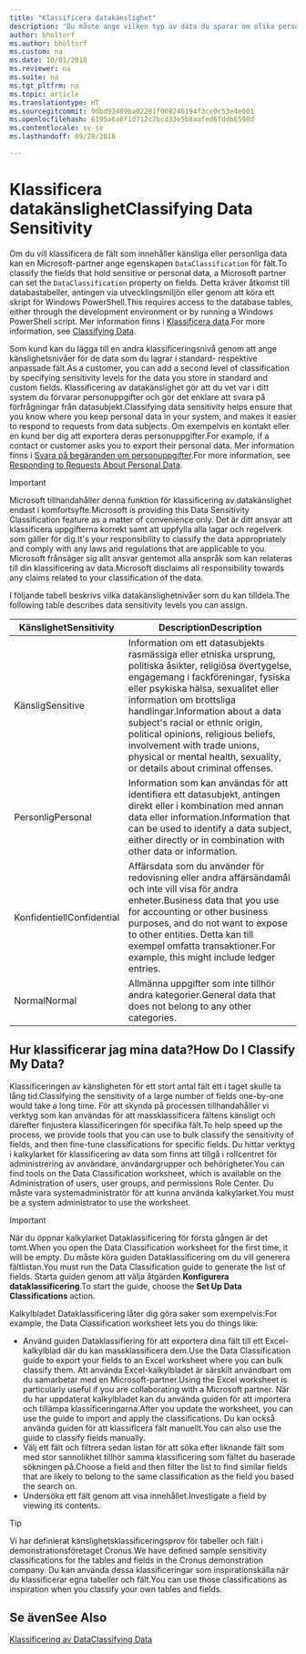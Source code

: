 ```yaml
---
title: "Klassificera datakänslighet"
description: "Du måste ange vilken typ av data du sparar om olika personer så att du kan svara på begäranden från dessa (datasubjekten)."
author: bholtorf
ms.author: bholtorf
ms.custom: na
ms.date: 10/01/2018
ms.reviewer: na
ms.suite: na
ms.tgt_pltfrm: na
ms.topic: article
ms.translationtype: HT
ms.sourcegitcommit: 9dbd92409ba02281f008246194f3ce0c53e4e001
ms.openlocfilehash: 6195a6a6f1d712c7bcd33e5b8aafed6fddb6598d
ms.contentlocale: sv-se
ms.lasthandoff: 09/28/2018

---
```


# <a name="classifying-data-sensitivity"></a><span data-ttu-id="73b8e-103">Klassificera datakänslighet</span><span class="sxs-lookup"><span data-stu-id="73b8e-103">Classifying Data Sensitivity</span></span>
<span data-ttu-id="73b8e-104">Om du vill klassificera de fält som innehåller känsliga eller personliga data kan en Microsoft-partner ange egenskapen ```DataClassification``` för fält.</span><span class="sxs-lookup"><span data-stu-id="73b8e-104">To classify the fields that hold sensitive or personal data, a Microsoft partner can set the ```DataClassification``` property on fields.</span></span> <span data-ttu-id="73b8e-105">Detta kräver åtkomst till databastabeller, antingen via utvecklingsmiljön eller genom att köra ett skript för Windows PowerShell.</span><span class="sxs-lookup"><span data-stu-id="73b8e-105">This requires access to the database tables, either through the development environment or by running a Windows PowerShell script.</span></span> <span data-ttu-id="73b8e-106">Mer information finns i [Klassificera data](https://docs.microsoft.com/en-us/dynamics-nav/classifying-data).</span><span class="sxs-lookup"><span data-stu-id="73b8e-106">For more information, see [Classifying Data](https://docs.microsoft.com/en-us/dynamics-nav/classifying-data).</span></span>  

<span data-ttu-id="73b8e-107">Som kund kan du lägga till en andra klassificeringsnivå genom att ange känslighetsnivåer för de data som du lagrar i standard- respektive anpassade fält.</span><span class="sxs-lookup"><span data-stu-id="73b8e-107">As a customer, you can add a second level of classification by specifying sensitivity levels for the data you store in standard and custom fields.</span></span> <span data-ttu-id="73b8e-108">Klassificering av datakänslighet gör att du vet var i ditt system du förvarar personuppgifter och gör det enklare att svara på förfrågningar från datasubjekt.</span><span class="sxs-lookup"><span data-stu-id="73b8e-108">Classifying data sensitivity helps ensure that you know where you keep personal data in your system, and makes it easier to respond to requests from data subjects.</span></span> <span data-ttu-id="73b8e-109">Om exempelvis en kontakt eller en kund ber dig att exportera deras personuppgifter.</span><span class="sxs-lookup"><span data-stu-id="73b8e-109">For example, if a contact or customer asks you to export their personal data.</span></span> <span data-ttu-id="73b8e-110">Mer information finns i [Svara på begäranden om personuppgifter](admin-responding-to-requests-about-personal-data.md).</span><span class="sxs-lookup"><span data-stu-id="73b8e-110">For more information, see [Responding to Requests About Personal Data](admin-responding-to-requests-about-personal-data.md).</span></span>

> [!Important]
> <span data-ttu-id="73b8e-111">Microsoft tillhandahåller denna funktion för klassificering av datakänslighet endast i komfortsyfte.</span><span class="sxs-lookup"><span data-stu-id="73b8e-111">Microsoft is providing this Data Sensitivity Classification feature as a matter of convenience only.</span></span> <span data-ttu-id="73b8e-112">Det är ditt ansvar att klassificera uppgifterna korrekt samt att uppfylla alla lagar och regelverk som gäller för dig.</span><span class="sxs-lookup"><span data-stu-id="73b8e-112">It's your responsibility to classify the data appropriately and comply with any laws and regulations that are applicable to you.</span></span> <span data-ttu-id="73b8e-113">Microsoft frånsäger sig allt ansvar gentemot alla anspråk som kan relateras till din klassificering av data.</span><span class="sxs-lookup"><span data-stu-id="73b8e-113">Microsoft disclaims all responsibility towards any claims related to your classification of the data.</span></span>  

<span data-ttu-id="73b8e-114">I följande tabell beskrivs vilka datakänslighetnivåer som du kan tilldela.</span><span class="sxs-lookup"><span data-stu-id="73b8e-114">The following table describes data sensitivity levels you can assign.</span></span>

|<span data-ttu-id="73b8e-115">Känslighet</span><span class="sxs-lookup"><span data-stu-id="73b8e-115">Sensitivity</span></span>|<span data-ttu-id="73b8e-116">Description</span><span class="sxs-lookup"><span data-stu-id="73b8e-116">Description</span></span>|
|----|----|
|<span data-ttu-id="73b8e-117">Känslig</span><span class="sxs-lookup"><span data-stu-id="73b8e-117">Sensitive</span></span> | <span data-ttu-id="73b8e-118">Information om ett datasubjekts rasmässiga eller etniska ursprung, politiska åsikter, religiösa övertygelse, engagemang i fackföreningar, fysiska eller psykiska hälsa, sexualitet eller information om brottsliga handlingar.</span><span class="sxs-lookup"><span data-stu-id="73b8e-118">Information about a data subject's racial or ethnic origin, political opinions, religious beliefs, involvement with trade unions, physical or mental health, sexuality, or details about criminal offenses.</span></span> |
|<span data-ttu-id="73b8e-119">Personlig</span><span class="sxs-lookup"><span data-stu-id="73b8e-119">Personal</span></span> | <span data-ttu-id="73b8e-120">Information som kan användas för att identifiera ett datasubjekt, antingen direkt eller i kombination med annan data eller information.</span><span class="sxs-lookup"><span data-stu-id="73b8e-120">Information that can be used to identify a data subject, either directly or in combination with other data or information.</span></span>|
|<span data-ttu-id="73b8e-121">Konfidentiell</span><span class="sxs-lookup"><span data-stu-id="73b8e-121">Confidential</span></span> | <span data-ttu-id="73b8e-122">Affärsdata som du använder för redovisning eller andra affärsändamål och inte vill visa för andra enheter.</span><span class="sxs-lookup"><span data-stu-id="73b8e-122">Business data that you use for accounting or other business purposes, and do not want to expose to other entities.</span></span> <span data-ttu-id="73b8e-123">Detta kan till exempel omfatta transaktioner.</span><span class="sxs-lookup"><span data-stu-id="73b8e-123">For example, this might include ledger entries.</span></span>|
|<span data-ttu-id="73b8e-124">Normal</span><span class="sxs-lookup"><span data-stu-id="73b8e-124">Normal</span></span> | <span data-ttu-id="73b8e-125">Allmänna uppgifter som inte tillhör andra kategorier.</span><span class="sxs-lookup"><span data-stu-id="73b8e-125">General data that does not belong to any other categories.</span></span>|

## <a name="how-do-i-classify-my-data"></a><span data-ttu-id="73b8e-126">Hur klassificerar jag mina data?</span><span class="sxs-lookup"><span data-stu-id="73b8e-126">How Do I Classify My Data?</span></span>
<span data-ttu-id="73b8e-127">Klassificeringen av känsligheten för ett stort antal fält ett i taget skulle ta lång tid.</span><span class="sxs-lookup"><span data-stu-id="73b8e-127">Classifying the sensitivity of a large number of fields one-by-one would take a long time.</span></span> <span data-ttu-id="73b8e-128">För att skynda på processen tillhandahåller vi verktyg som kan användas för att massklassificera fältens känsligt och därefter finjustera klassificeringen för specifika fält.</span><span class="sxs-lookup"><span data-stu-id="73b8e-128">To help speed up the process, we provide tools that you can use to bulk classify the sensitivity of fields, and then fine-tune classifications for specific fields.</span></span> <span data-ttu-id="73b8e-129">Du hittar verktyg i kalkylarket för klassificering av data som finns att tillgå i rollcentret för administrering av användare, användargrupper och behörigheter.</span><span class="sxs-lookup"><span data-stu-id="73b8e-129">You can find tools on the Data Classification worksheet, which is available on the Administration of users, user groups, and permissions Role Center.</span></span> <span data-ttu-id="73b8e-130">Du måste vara systemadministratör för att kunna använda kalkylarket.</span><span class="sxs-lookup"><span data-stu-id="73b8e-130">You must be a system administrator to use the worksheet.</span></span>

> [!Important]
> <span data-ttu-id="73b8e-131">När du öppnar kalkylarket Dataklassificering för första gången är det tomt.</span><span class="sxs-lookup"><span data-stu-id="73b8e-131">When you open the Data Classification worksheet for the first time, it will be empty.</span></span> <span data-ttu-id="73b8e-132">Du måste köra guiden Dataklassificering om du vill generera fältlistan.</span><span class="sxs-lookup"><span data-stu-id="73b8e-132">You must run the Data Classification guide to generate the list of fields.</span></span> <span data-ttu-id="73b8e-133">Starta guiden genom att välja åtgärden **Konfigurera dataklassificering**.</span><span class="sxs-lookup"><span data-stu-id="73b8e-133">To start the guide, choose the **Set Up Data Classifications** action.</span></span>

<span data-ttu-id="73b8e-134">Kalkylbladet Dataklassificering låter dig göra saker som exempelvis:</span><span class="sxs-lookup"><span data-stu-id="73b8e-134">For example, the Data Classification worksheet lets you do things like:</span></span>  

* <span data-ttu-id="73b8e-135">Använd guiden Dataklassifiering för att exportera dina fält till ett Excel-kalkylblad där du kan massklassificera dem.</span><span class="sxs-lookup"><span data-stu-id="73b8e-135">Use the Data Classification guide to export your fields to an Excel worksheet where you can bulk classify them.</span></span> <span data-ttu-id="73b8e-136">Att använda Excel-kalkylbladet är särskilt användbart om du samarbetar med en Microsoft-partner.</span><span class="sxs-lookup"><span data-stu-id="73b8e-136">Using the Excel worksheet is particularly useful if you are collaborating with a Microsoft partner.</span></span> <span data-ttu-id="73b8e-137">När du har uppdaterat kalkylbladet kan du använda guiden för att importera och tillämpa klassificeringarna.</span><span class="sxs-lookup"><span data-stu-id="73b8e-137">After you update the worksheet, you can use the guide to import and apply the classifications.</span></span> <span data-ttu-id="73b8e-138">Du kan också använda guiden för att klassificera fält manuellt.</span><span class="sxs-lookup"><span data-stu-id="73b8e-138">You can also use the guide to classify fields manually.</span></span>  
* <span data-ttu-id="73b8e-139">Välj ett fält och filtrera sedan listan för att söka efter liknande fält som med stor sannolikhet tillhör samma klassificering som fältet du baserade sökningen på.</span><span class="sxs-lookup"><span data-stu-id="73b8e-139">Choose a field and then filter the list to find similar fields that are likely to belong to the same classification as the field you based the search on.</span></span>  
* <span data-ttu-id="73b8e-140">Undersöka ett fält genom att visa innehållet.</span><span class="sxs-lookup"><span data-stu-id="73b8e-140">Investigate a field by viewing its contents.</span></span>  

> [!Tip]
> <span data-ttu-id="73b8e-141">Vi har definierat känslighetsklassificeringsprov för tabeller och fält i demonstrationsföretaget Cronus.</span><span class="sxs-lookup"><span data-stu-id="73b8e-141">We have defined sample sensitivity classifications for the tables and fields in the Cronus demonstration company.</span></span> <span data-ttu-id="73b8e-142">Du kan använda dessa klassificeringar som inspirationskälla när du klassificerar egna tabeller och fält.</span><span class="sxs-lookup"><span data-stu-id="73b8e-142">You can use those classifications as inspiration when you classify your own tables and fields.</span></span>

## <a name="see-also"></a><span data-ttu-id="73b8e-143">Se även</span><span class="sxs-lookup"><span data-stu-id="73b8e-143">See Also</span></span>
[<span data-ttu-id="73b8e-144">Klassificering av Data</span><span class="sxs-lookup"><span data-stu-id="73b8e-144">Classifying Data</span></span>](https://docs.microsoft.com/en-us/dynamics-nav/classifying-data)  

